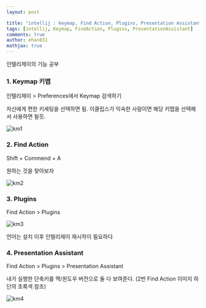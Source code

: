 ```yaml
---
layout: post

title: "intellij : keymap, Find Action, Plugins, Presentation Assistant"
tags: [intellij, Keymap, FindAction, Plugins, PresentationAssistant]
comments: true
author: ehan831
mathjax: true
---
```


인텔리제이의 기능 공부

### 1. Keymap 키맵

인텔리제이 > Preferences에서 Keymap 검색하기

자신에게 편한 키세팅을 선택하면 됨. 이클립스가 익숙한 사람이면 해당 키맵을 선택해서 사용하면 될듯.

![km1](https://user-images.githubusercontent.com/35619749/68452386-ac921b00-0235-11ea-8a52-1a8b482ac238.png)


### 2. Find Action
  
Shift + Commend + A
  
원하는 것을 찾아보자

![km2](https://user-images.githubusercontent.com/35619749/68452387-ac921b00-0235-11ea-931a-f5865ef99f23.png)


### 3. Plugins
  
Find Action > Plugins

![km3](https://user-images.githubusercontent.com/35619749/68452388-ac921b00-0235-11ea-96c3-e313d5fbb08b.png)

언어는 설치 이후 인텔리제이 재시작이 필요하다


### 4. Presentation Assistant
  
Find Action > Plugins > Presentation Assistant
  
내가 실행한 단축키를 맥/윈도우 버전으로 둘 다 보여준다. (2번 Find Action 이미지 하단의 초록색 참조)

![km4](https://user-images.githubusercontent.com/35619749/68452389-ac921b00-0235-11ea-9619-44375fd4363d.png)